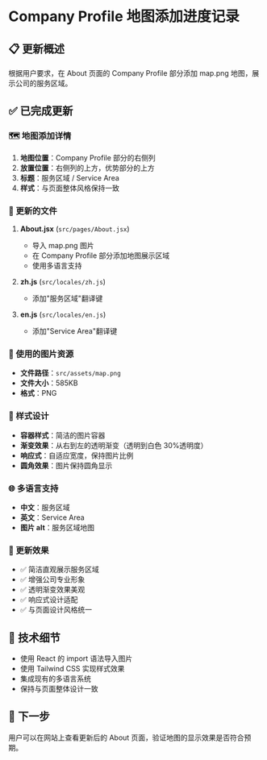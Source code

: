 # Company Profile 地图添加进度记录

## 📋 更新概述

根据用户要求，在 About 页面的 Company Profile 部分添加 map.png 地图，展示公司的服务区域。

## ✅ 已完成更新

### 🗺️ 地图添加详情

1. **地图位置**：Company Profile 部分的右侧列
2. **放置位置**：右侧列的上方，优势部分的上方
3. **标题**：服务区域 / Service Area
4. **样式**：与页面整体风格保持一致

### 🔄 更新的文件

1. **About.jsx** (`src/pages/About.jsx`)

   - 导入 map.png 图片
   - 在 Company Profile 部分添加地图展示区域
   - 使用多语言支持

2. **zh.js** (`src/locales/zh.js`)

   - 添加"服务区域"翻译键

3. **en.js** (`src/locales/en.js`)
   - 添加"Service Area"翻译键

### 📁 使用的图片资源

- **文件路径**：`src/assets/map.png`
- **文件大小**：585KB
- **格式**：PNG

### 🎨 样式设计

- **容器样式**：简洁的图片容器
- **渐变效果**：从右到左的透明渐变（透明到白色 30%透明度）
- **响应式**：自适应宽度，保持图片比例
- **圆角效果**：图片保持圆角显示

### 🌐 多语言支持

- **中文**：服务区域
- **英文**：Service Area
- **图片 alt**：服务区域地图

### 🎯 更新效果

- ✅ 简洁直观展示服务区域
- ✅ 增强公司专业形象
- ✅ 透明渐变效果美观
- ✅ 响应式设计适配
- ✅ 与页面设计风格统一

## 📝 技术细节

- 使用 React 的 import 语法导入图片
- 使用 Tailwind CSS 实现样式效果
- 集成现有的多语言系统
- 保持与页面整体设计一致

## 🚀 下一步

用户可以在网站上查看更新后的 About 页面，验证地图的显示效果是否符合预期。
